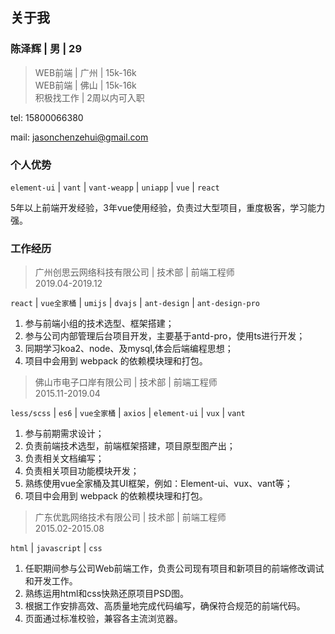 ## 关于我

### 陈泽辉 | 男 | 29

> WEB前端 | 广州 | 15k-16k  
> WEB前端 | 佛山 | 15k-16k  
> 积极找工作 | 2周以内可入职  

tel:  15800066380

mail: jasonchenzehui@gmail.com

### 个人优势

`element-ui` | `vant` | `vant-weapp` | `uniapp` | `vue` | `react`

5年以上前端开发经验，3年vue使用经验，负责过大型项目，重度极客，学习能力强。

### 工作经历

> 广州创思云网络科技有限公司 | 技术部 | 前端工程师  
> 2019.04-2019.12

`react` | `vue全家桶` | `umijs` | `dvajs` | `ant-design` | `ant-design-pro`

1. 参与前端小组的技术选型、框架搭建；
2. 参与公司内部管理后台项目开发，主要基于antd-pro，使用ts进行开发；
3. 同期学习koa2、node、及mysql,体会后端编程思想；
4. 项目中会用到 webpack 的依赖模块理和打包。   

> 佛山市电子口岸有限公司 | 技术部 | 前端工程师  
> 2015.11-2019.04

`less/scss` | `es6` | `vue全家桶` | `axios` | `element-ui` | `vux` | `vant`

1. 参与前期需求设计；
2. 负责前端技术选型，前端框架搭建，项目原型图产出；
3. 负责相关文档编写；
4. 负责相关项目功能模块开发；
5. 熟练使用vue全家桶及其UI框架，例如：Element-ui、vux、vant等；
6. 项目中会用到 webpack 的依赖模块理和打包。

> 广东优匙网络技术有限公司 | 技术部 | 前端工程师  
> 2015.02-2015.08

`html` | `javascript` | `css`

1. 任职期间参与公司Web前端工作，负责公司现有项目和新项目的前端修改调试和开发工作。
2. 熟练运用html和css快熟还原项目PSD图。
3. 根据工作安排高效、高质量地完成代码编写，确保符合规范的前端代码。
4. 页面通过标准校验，兼容各主流浏览器。